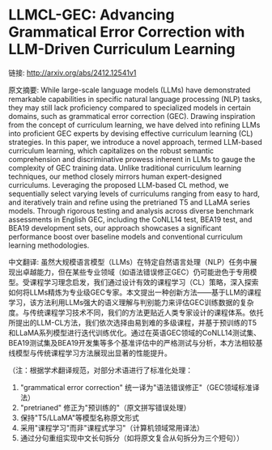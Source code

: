 # LLMCL-GEC: Advancing Grammatical Error Correction with LLM-Driven Curriculum Learning

链接: http://arxiv.org/abs/2412.12541v1

原文摘要:
While large-scale language models (LLMs) have demonstrated remarkable
capabilities in specific natural language processing (NLP) tasks, they may
still lack proficiency compared to specialized models in certain domains, such
as grammatical error correction (GEC). Drawing inspiration from the concept of
curriculum learning, we have delved into refining LLMs into proficient GEC
experts by devising effective curriculum learning (CL) strategies. In this
paper, we introduce a novel approach, termed LLM-based curriculum learning,
which capitalizes on the robust semantic comprehension and discriminative
prowess inherent in LLMs to gauge the complexity of GEC training data. Unlike
traditional curriculum learning techniques, our method closely mirrors human
expert-designed curriculums. Leveraging the proposed LLM-based CL method, we
sequentially select varying levels of curriculums ranging from easy to hard,
and iteratively train and refine using the pretrianed T5 and LLaMA series
models. Through rigorous testing and analysis across diverse benchmark
assessments in English GEC, including the CoNLL14 test, BEA19 test, and BEA19
development sets, our approach showcases a significant performance boost over
baseline models and conventional curriculum learning methodologies.

中文翻译:
虽然大规模语言模型（LLMs）在特定自然语言处理（NLP）任务中展现出卓越能力，但在某些专业领域（如语法错误修正GEC）仍可能逊色于专用模型。受课程学习理念启发，我们通过设计有效的课程学习（CL）策略，深入探索如何将LLMs精炼为专业级GEC专家。本文提出一种创新方法——基于LLM的课程学习，该方法利用LLMs强大的语义理解与判别能力来评估GEC训练数据的复杂度。与传统课程学习技术不同，我们的方法更贴近人类专家设计的课程体系。依托所提出的LLM-CL方法，我们依次选择由易到难的多级课程，并基于预训练的T5和LLaMA系列模型进行迭代训练优化。通过在英语GEC领域的CoNLL14测试集、BEA19测试集及BEA19开发集等多个基准评估中的严格测试与分析，本方法相较基线模型与传统课程学习方法展现出显著的性能提升。

（注：根据学术翻译规范，对部分术语进行了标准化处理：
1. "grammatical error correction" 统一译为"语法错误修正"（GEC领域标准译法）
2. "pretrianed" 修正为"预训练的"（原文拼写错误处理）
3. 保持"T5/LLaMA"等模型名称原文形式
4. 采用"课程学习"而非"课程式学习"（计算机领域常用译法）
5. 通过分句重组实现中文长句拆分（如将原文复合从句拆分为三个短句））
